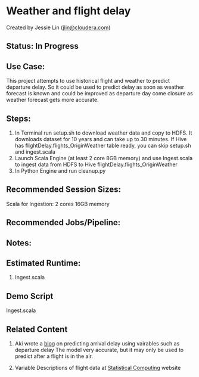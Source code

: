 # Weather and flight delay
Created by Jessie Lin (jlin@cloudera.com)

## Status: In Progress
## Use Case: 
This project attempts to use historical flight and weather to predict departure delay.
So it could be used to predict delay as soon as weather forecast is known and could be improved as departure day come closure as weather forecast gets more accurate.

## Steps:
1. In Terminal run setup.sh to download weather data and copy to HDFS. It downloads dataset for 10 years and can take up to 30 minutes. 
If Hive has flightDelay.flights_OriginWeather table ready, you can skip setup.sh and ingest.scala 
2. Launch Scala Engine (at least 2 core 8GB memory) and use Ingest.scala to ingest data from HDFS to Hive flightDelay.flights_OriginWeather
3. In Python Engine and run cleanup.py

## Recommended Session Sizes: 
Scala for Ingestion: 2 cores 16GB memory

## Recommended Jobs/Pipeline:


## Notes:

## Estimated Runtime:
1. Ingest.scala

## Demo Script
Ingest.scala

## Related Content
1. Aki wrote a [blog](http://blog.cloudera.com/blog/2017/02/analyzing-us-flight-data-on-amazon-s3-with-sparklyr-and-apache-spark-2-0/)  on predicting arrival delay using vairables such as departure delay 
The model very accurate, but it may only be used to predict after a flight is in the air.

1. Variable Descriptions of flight data at [Statistical Computing](http://stat-computing.org/dataexpo/2009/the-data.html) website